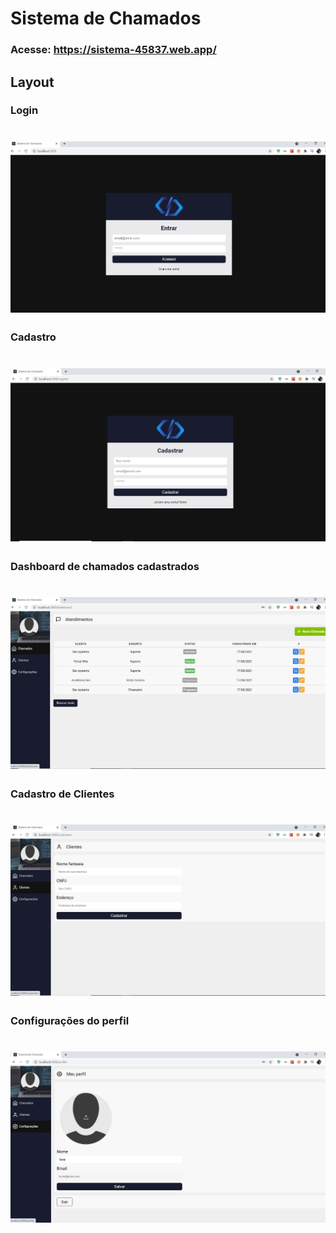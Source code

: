 # Sistema de Chamados

### Acesse: https://sistema-45837.web.app/

## Layout

### Login

<h1 align="center">
    <img alt="Login" title="Login" src=".github/login.jpg" />
</h1>

### Cadastro

<h1 align="center">
    <img alt="Cadastro" title="Cadastro" src=".github/cadastro.jpg" />
</h1>

### Dashboard de chamados cadastrados

<h1 align="center">
    <img alt="Chamados" title="Chamados" src=".github/chamados.jpg" />
</h1>

### Cadastro de Clientes

<h1 align="center">
    <img alt="Clientes" title="Clientes" src=".github/clientes.jpg" />
</h1>

### Configurações do perfil

<h1 align="center">
    <img alt="Perfil" title="Perfil" src=".github/perfil.jpg" />
</h1>

